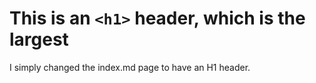# This is an `<h1>` header, which is the largest

I simply changed the index.md page to have an H1 header.
